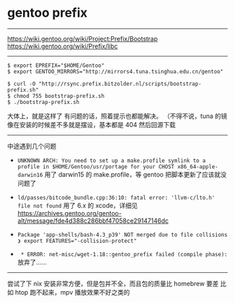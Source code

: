 # gentoo prefix

---

https://wiki.gentoo.org/wiki/Project:Prefix/Bootstrap
https://wiki.gentoo.org/wiki/Prefix/libc

---

```
$ export EPREFIX="$HOME/Gentoo"
$ export GENTOO_MIRRORS="http://mirrors4.tuna.tsinghua.edu.cn/gentoo"

$ curl -O "http://rsync.prefix.bitzolder.nl/scripts/bootstrap-prefix.sh"
$ chmod 755 bootstrap-prefix.sh
$ ./bootstrap-prefix.sh
```

大体上，就是这样了
有问题的话，照着提示也都能解决。
（不得不说，tuna 的镜像在安装的时候差不多就是摆设，基本都是 404 然后回源下载

---

中途遇到几个问题

+ `UNKNOWN ARCH: You need to set up a make.profile symlink to a profile in $HOME/Gentoo/usr/portage for your CHOST x86_64-apple-darwin16`
	用了 darwin15 的 make.profile，等 gentoo 把脚本更新了应该就没问题了

+ `ld/passes/bitcode_bundle.cpp:36:10: fatal error: 'llvm-c/lto.h' file not found`
	用了 6.x 的 xcode，详细见 https://archives.gentoo.org/gentoo-alt/message/fde4d388c286bbf47058ce29147146dc

+ `Package 'app-shells/bash-4.3_p39' NOT merged due to file collisions`
	`❯ export FEATURES="-collision-protect"`

+ ` * ERROR: net-misc/wget-1.18::gentoo_prefix failed (compile phase):`
	放弃了……

---

尝试了下 nix
安装非常方便，但是包并不全，而且包的质量比 homebrew 要差
比如 htop 跑不起来，mpv 播放效果不好之类的

